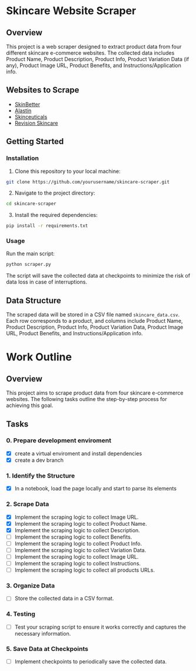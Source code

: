 # Skincare Website Scraper
## Overview
This project is a web scraper designed to extract product data from four different skincare e-commerce websites. The collected data includes Product Name, Product Description, Product Info, Product Variation Data (if any), Product Image URL, Product Benefits, and Instructions/Application info.
## Websites to Scrape
- [SkinBetter](https://www.skinbetter.com/)
- [Alastin](https://alastin.com/)
- [Skinceuticals](https://www.skinceuticals.com/)
- [Revision Skincare](https://revisionskincare.com/)
## Getting Started
### Installation

1. Clone this repository to your local machine:

```bash
git clone https://github.com/yourusername/skincare-scraper.git
```
2. Navigate to the project directory:
```bash
cd skincare-scraper
```
3. Install the required dependencies:
```bash
pip install -r requirements.txt
```
### Usage
Run the main script:
```bash
python scraper.py
```
The script will save the collected data at checkpoints to minimize the risk of data loss in case of interruptions.
## Data Structure
The scraped data will be stored in a CSV file named `skincare_data.csv`. Each row corresponds to a product, and columns include Product Name, Product Description, Product Info, Product Variation Data, Product Image URL, Product Benefits, and Instructions/Application info.

# Work Outline

## Overview

This project aims to scrape product data from four skincare e-commerce websites. The following tasks outline the step-by-step process for achieving this goal.

## Tasks
### 0. Prepare development enviroment
- [x] create a virtual enviroment and install dependencies
- [x] create a dev branch
### 1. Identify the Structure
- [x] In a notebook, load the page locally and start to parse its elements
### 2. Scrape Data
   - [x] Implement the scraping logic to collect Image URL.
   - [x] Implement the scraping logic to collect Product Name.
   - [x] Implement the scraping logic to collect Description.
   - [ ] Implement the scraping logic to collect Benefits.
   - [ ] Implement the scraping logic to collect Product Info.
   - [ ] Implement the scraping logic to collect Variation Data.
   - [ ] Implement the scraping logic to collect Image URL.
   - [ ] Implement the scraping logic to collect Instructions.
   - [ ] Implement the scraping logic to collect all products URLs.

### 3. Organize Data
   - [ ] Store the collected data in a CSV format.

### 4. Testing
   - [ ] Test your scraping script to ensure it works correctly and captures the necessary information.

### 5. Save Data at Checkpoints
   - [ ] Implement checkpoints to periodically save the collected data.
